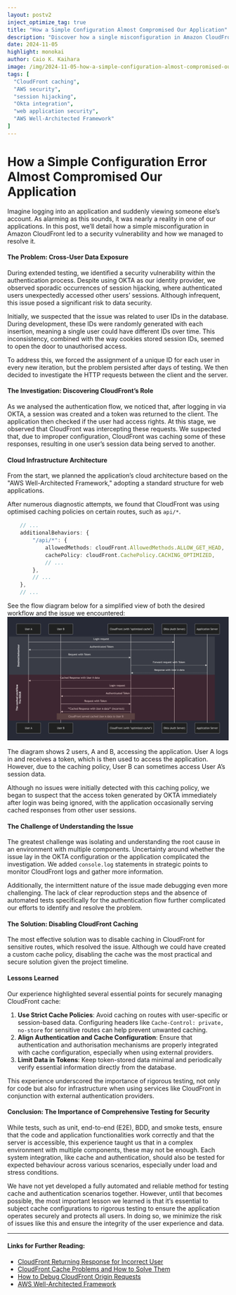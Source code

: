 ```yaml
---
layout: postv2
inject_optimize_tag: true
title: "How a Simple Configuration Almost Compromised Our Application"
description: "Discover how a single misconfiguration in Amazon CloudFront led to a security vulnerability, exposing user data to potential risk, and the steps we took to resolve it."
date: 2024-11-05
highlight: monokai
author: Caio K. Kaihara
image: /img/2024-11-05-how-a-simple-configuration-almost-compromised-our-application/hero.png
tags: [
  "CloudFront caching",
  "AWS security",
  "session hijacking",
  "Okta integration",
  "web application security",
  "AWS Well-Architected Framework"
]
---
```


# How a Simple Configuration Error Almost Compromised Our Application

Imagine logging into an application and suddenly viewing someone else’s account. As alarming as this sounds, it was nearly a reality in one of our applications. In this post, we’ll detail how a simple misconfiguration in Amazon CloudFront led to a security vulnerability and how we managed to resolve it.

#### The Problem: Cross-User Data Exposure

During extended testing, we identified a security vulnerability within the authentication process. Despite using OKTA as our identity provider, we observed sporadic occurrences of session hijacking, where authenticated users unexpectedly accessed other users’ sessions. Although infrequent, this issue posed a significant risk to data security.

Initially, we suspected that the issue was related to user IDs in the database. During development, these IDs were randomly generated with each insertion, meaning a single user could have different IDs over time. This inconsistency, combined with the way cookies stored session IDs, seemed to open the door to unauthorised access.

To address this, we forced the assignment of a unique ID for each user in every new iteration, but the problem persisted after days of testing. We then decided to investigate the HTTP requests between the client and the server.

#### The Investigation: Discovering CloudFront’s Role

As we analysed the authentication flow, we noticed that, after logging in via OKTA, a session was created and a token was returned to the client. The application then checked if the user had access rights. At this stage, we observed that CloudFront was intercepting these requests. We suspected that, due to improper configuration, CloudFront was caching some of these responses, resulting in one user’s session data being served to another.

#### Cloud Infrastructure Architecture

From the start, we planned the application’s cloud architecture based on the "AWS Well-Architected Framework," adopting a standard structure for web applications.

After numerous diagnostic attempts, we found that CloudFront was using optimised caching policies on certain routes, such as `api/*`.

```typescript
    // ...
    additionalBehaviors: {
        "/api/*": {
            allowedMethods: cloudFront.AllowedMethods.ALLOW_GET_HEAD,
            cachePolicy: cloudFront.CachePolicy.CACHING_OPTIMIZED,
            // ...
        },
        // ...
    },
    // ...
```

See the flow diagram below for a simplified view of both the desired workflow and the issue we encountered:
![CloudFront Caching Issue](/img/2024-11-05-how-a-simple-configuration-almost-compromised-our-application/the-post-img.png)

The diagram shows 2 users, A and B, accessing the application.
User A logs in and receives a token, which is then used to access the application. However, due to the caching policy, User B can sometimes access User A’s session data.

Although no issues were initially detected with this caching policy, we began to suspect that the access token generated by OKTA immediately after login was being ignored, with the application occasionally serving cached responses from other user sessions.

#### The Challenge of Understanding the Issue

The greatest challenge was isolating and understanding the root cause in an environment with multiple components. Uncertainty around whether the issue lay in the OKTA configuration or the application complicated the investigation. We added `console.log` statements in strategic points to monitor CloudFront logs and gather more information.

Additionally, the intermittent nature of the issue made debugging even more challenging. The lack of clear reproduction steps and the absence of automated tests specifically for the authentication flow further complicated our efforts to identify and resolve the problem.

#### The Solution: Disabling CloudFront Caching

The most effective solution was to disable caching in CloudFront for sensitive routes, which resolved the issue. Although we could have created a custom cache policy, disabling the cache was the most practical and secure solution given the project timeline.

#### Lessons Learned

Our experience highlighted several essential points for securely managing CloudFront cache:

1. **Use Strict Cache Policies**: Avoid caching on routes with user-specific or session-based data. Configuring headers like `Cache-Control: private, no-store` for sensitive routes can help prevent unwanted caching.
2. **Align Authentication and Cache Configuration**: Ensure that authentication and authorisation mechanisms are properly integrated with cache configuration, especially when using external providers.
3. **Limit Data in Tokens**: Keep token-stored data minimal and periodically verify essential information directly from the database.

This experience underscored the importance of rigorous testing, not only for code but also for infrastructure when using services like CloudFront in conjunction with external authentication providers.

#### Conclusion: The Importance of Comprehensive Testing for Security

While tests, such as unit, end-to-end (E2E), BDD, and smoke tests, ensure that the code and application functionalities work correctly and that the server is accessible, this experience taught us that in a complex environment with multiple components, these may not be enough. Each system integration, like cache and authentication, should also be tested for expected behaviour across various scenarios, especially under load and stress conditions.

We have not yet developed a fully automated and reliable method for testing cache and authentication scenarios together. However, until that becomes possible, the most important lesson we learned is that it’s essential to subject cache configurations to rigorous testing to ensure the application operates securely and protects all users. In doing so, we minimize the risk of issues like this and ensure the integrity of the user experience and data.

---

#### Links for Further Reading:

- [CloudFront Returning Response for Incorrect User](https://www.reddit.com/r/aws/comments/125l04c/cloudfront_returning_response_for_incorrect_user/)
- [CloudFront Cache Problems and How to Solve Them](https://advancedweb.hu/cloudfront-cache-problems-and-how-to-solve-them/)
- [How to Debug CloudFront Origin Requests](https://advancedweb.hu/how-to-debug-cloudfront-origin-requests/)
- [AWS Well-Architected Framework](https://aws.amazon.com/architecture/well-architected/)